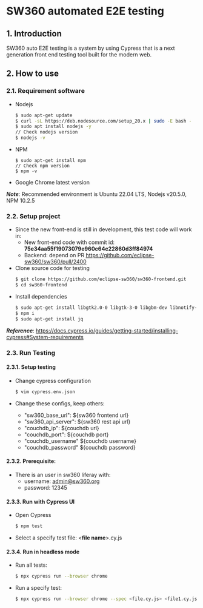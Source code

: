 # SW360 automated E2E testing

## 1. Introduction
SW360 auto E2E testing is a system by using Cypress that is a next generation front end testing tool built for the modern web.

## 2. How to use

### 2.1. Requirement software

- Nodejs
    ```sh
    $ sudo apt-get update
    $ curl -sL https://deb.nodesource.com/setup_20.x | sudo -E bash -
    $ sudo apt install nodejs -y
    // Check nodejs version
    $ nodejs -v
    ```
- NPM
    ```
    $ sudo apt-get install npm
    // Check npm version
    $ npm -v
    ```
- Google Chrome latest version

***Note***: Recommended environment is Ubuntu 22.04 LTS, Nodejs v20.5.0, NPM 10.2.5

### 2.2. Setup project

- Since the new front-end is still in development, this test code will work in: 
   + New front-end code with commit id: **75e34aa55f19073079e960c64c22860d3ff84974**
   + Backend: depend on PR https://github.com/eclipse-sw360/sw360/pull/2400
- Clone source code for testing
    ```sh
    $ git clone https://github.com/eclipse-sw360/sw360-frontend.git
    $ cd sw360-frontend
    ```
- Install dependencies
    ```sh
    $ sudo apt-get install libgtk2.0-0 libgtk-3-0 libgbm-dev libnotify-dev libnss3 libxss1 libasound2 libxtst6 xauth xvfb
    $ npm i
    $ sudo apt-get install jq
    ```
***Reference***: https://docs.cypress.io/guides/getting-started/installing-cypress#System-requirements

### 2.3. Run Testing

#### 2.3.1. Setup testing

- Change cypress configuration
    ```sh
    $ vim cypress.env.json
    ```

- Change these configs, keep others:
    - "sw360_base_url": ${sw360 frontend url}
    - "sw360_api_server": ${sw360 rest api url}
    - "couchdb_ip": ${couchdb url}
    - "couchdb_port": ${couchdb port}
    - "couchdb_username" ${couchdb username}
    - "couchdb_password" ${couchdb password}

#### 2.3.2. Prerequisite:

- There is an user in sw360 liferay with:
    - username: admin@sw360.org
    - password: 12345

#### 2.3.3. Run with Cypress UI

- Open Cypress 
    ```sh
    $ npm test
    ```
- Select a specify test file: <**file name**>.cy.js

#### 2.3.4. Run in headless mode

- Run all tests:
    ```sh
    $ npx cypress run --browser chrome
    ```

- Run a specify test:
    ```sh
    $ npx cypress run --browser chrome --spec <file.cy.js> <file1.cy.js> <file2.cy.js> ...
    ```
